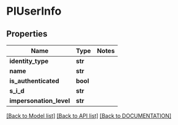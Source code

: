 # PIUserInfo

## Properties
Name | Type | Notes
------------ | ------------- | -------------
**identity_type** | **str**
**name** | **str**
**is_authenticated** | **bool**
**s_i_d** | **str**
**impersonation_level** | **str**

[[Back to Model list]](../../DOCUMENTATION.md#documentation-for-models) [[Back to API list]](../../DOCUMENTATION.md#documentation-for-api-endpoints) [[Back to DOCUMENTATION]](../../DOCUMENTATION.md)
